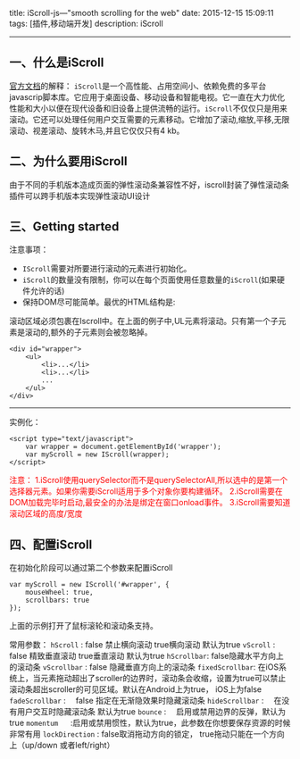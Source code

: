 title: iScroll-js—"smooth scrolling for the web"
date: 2015-12-15 15:09:11
tags: [插件,移动端开发]
description: iScroll

---

## 一、什么是iScroll

[官方文档](http://iscrolljs.com/)的解释：
`iScroll`是一个高性能、占用空间小、依赖免费的多平台javascrip脚本库。它应用于桌面设备、移动设备和智能电视。它一直在大力优化性能和大小以便在现代设备和旧设备上提供流畅的运行。`iScroll`不仅仅只是用来滚动。它还可以处理任何用户交互需要的元素移动。它增加了滚动,缩放,平移,无限滚动、视差滚动、旋转木马,并且它仅仅只有4 kb。

<!-- more -->
## 二、为什么要用iScroll
由于不同的手机版本造成页面的弹性滚动条兼容性不好，iscroll封装了弹性滚动条插件可以跨手机版本实现弹性滚动UI设计

## 三、Getting started

注意事项：

+ `IScroll`需要对所要进行滚动的元素进行初始化。
+ `iScroll`的数量没有限制，你可以在每个页面使用任意数量的`iScroll`(如果硬件允许的话)　　
+ 保持DOM尽可能简单。最优的HTML结构是:

滚动区域必须包裹在Iscroll中。在上面的例子中,UL元素将滚动。只有第一个子元素是滚动的,额外的子元素则会被忽略掉。

	<div id="wrapper">
	    <ul>
	        <li>...</li>
	        <li>...</li>
	        ...
	    </ul>
	</div>

---

实例化：

	<script type="text/javascript">
		var wrapper = document.getElementById('wrapper');
		var myScroll = new IScroll(wrapper);
	</script>

<p style="color:red">注意：
1.iScroll使用querySelector而不是querySelectorAll,所以选中的是第一个选择器元素。如果你需要iScroll适用于多个对象你要构建循环。
2.iScroll需要在DOM加载完毕时启动,最安全的办法是绑定在窗口onload事件。
3.iScroll需要知道滚动区域的高度/宽度
</p>


## 四、配置iScroll
在初始化阶段可以通过第二个参数来配置iScroll

	var myScroll = new IScroll('#wrapper', {
	    mouseWheel: true,
	    scrollbars: true
	});

上面的示例打开了鼠标滚轮和滚动条支持。

常用参数：
`hScroll` :                false 禁止横向滚动 true横向滚动 默认为true
`vScroll`  :               false 精致垂直滚动 true垂直滚动 默认为true
`hScrollbar`:            false隐藏水平方向上的滚动条
`vScrollbar` :           false 隐藏垂直方向上的滚动条
`fixedScrollbar`:      在iOS系统上，当元素拖动超出了scroller的边界时，滚动条会收缩，设置为true可以禁止滚动条超出scroller的可见区域。默认在Android上为true， iOS上为false
`fadeScrollbar`  :　  false 指定在无渐隐效果时隐藏滚动条
`hideScrollbar`  :　  在没有用户交互时隐藏滚动条 默认为true
`bounce`         :  　启用或禁用边界的反弹，默认为true
`momentum`   　 :启用或禁用惯性，默认为true，此参数在你想要保存资源的时候非常有用
`lockDirection`    :   false取消拖动方向的锁定， true拖动只能在一个方向上（up/down 或者left/right）